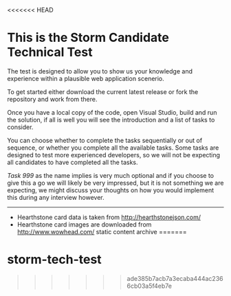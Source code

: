 <<<<<<< HEAD
# This is the Storm Candidate Technical Test

The test is designed to allow you to show us your knowledge and experience within a plausible web application scenerio.

To get started either download the current latest release or fork the repository and work from there.

Once you have a local copy of the code, open Visual Studio, build and run the solution, if all is well you will see the introduction and a list of tasks to consider.

You can choose whether to complete the tasks sequentially or out of sequence, or whether you complete all the available tasks.  Some tasks are designed to test more experienced developers, so we will not be expecting all candidates to have completed all the tasks.

*Task 999* as the name implies is very much optional and if you choose to give this a go we will likely be very impressed, but it is not something we are expecting, we might discuss your thoughts on how you would implement this during any interview however.

---

* Hearthstone card data is taken from http://hearthstonejson.com/
* Hearthstone card images are downloaded from http://www.wowhead.com/ static content archive
=======
# storm-tech-test
>>>>>>> ade385b7acb7a3ecaba444ac2366cb03a5f4eb7e
